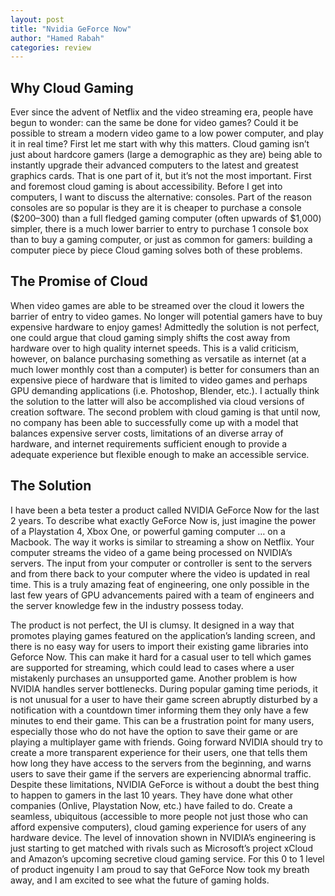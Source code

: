 ```yaml
---
layout: post
title: "Nvidia GeForce Now"
author: "Hamed Rabah"
categories: review
---
```


## Why Cloud Gaming
Ever since the advent of Netflix and the video streaming era, people have begun to wonder: can the same be done for video games? Could it be possible to stream a modern video game to a low power computer, and play it in real time?
First let me start with why this matters. Cloud gaming isn’t just about hardcore gamers (large a demographic as they are) being able to instantly upgrade their advanced computers to the latest and greatest graphics cards. That is one part of it, but it’s not the most important. First and foremost cloud gaming is about accessibility.
Before I get into computers, I want to discuss the alternative: consoles. Part of the reason consoles are so popular is they are
it is cheaper to purchase a console ($200–300) than a full fledged gaming computer (often upwards of $1,000)
simpler, there is a much lower barrier to entry to purchase 1 console box than to buy a gaming computer, or just as common for gamers: building a computer piece by piece
Cloud gaming solves both of these problems.
## The Promise of Cloud
When video games are able to be streamed over the cloud it lowers the barrier of entry to video games. No longer will potential gamers have to buy expensive hardware to enjoy games!
Admittedly the solution is not perfect, one could argue that cloud gaming simply shifts the cost away from hardware over to high quality internet speeds. This is a valid criticism, however, on balance purchasing something as versatile as internet (at a much lower monthly cost than a computer) is better for consumers than an expensive piece of hardware that is limited to video games and perhaps GPU demanding applications (i.e. Photoshop, Blender, etc.). I actually think the solution to the latter will also be accomplished via cloud versions of creation software.
The second problem with cloud gaming is that until now, no company has been able to successfully come up with a model that balances expensive server costs, limitations of an diverse array of hardware, and internet requirements sufficient enough to provide a adequate experience but flexible enough to make an accessible service.

## The Solution
I have been a beta tester a product called NVIDIA GeForce Now for the last 2 years. To describe what exactly GeForce Now is, just imagine the power of a Playstation 4, Xbox One, or powerful gaming computer … on a Macbook.
The way it works is similar to streaming a show on Netflix. Your computer streams the video of a game being processed on NVIDIA’s servers. The input from your computer or controller is sent to the servers and from there back to your computer where the video is updated in real time. This is a truly amazing feat of engineering, one only possible in the last few years of GPU advancements paired with a team of engineers and the server knowledge few in the industry possess today.

The product is not perfect, the UI is clumsy. It designed in a way that promotes playing games featured on the application’s landing screen, and there is no easy way for users to import their existing game libraries into Geforce Now. This can make it hard for a casual user to tell which games are supported for streaming, which could lead to cases where a user mistakenly purchases an unsupported game.
Another problem is how NVIDIA handles server bottlenecks. During popular gaming time periods, it is not unusual for a user to have their game screen abruptly disturbed by a notification with a countdown timer informing them they only have a few minutes to end their game. This can be a frustration point for many users, especially those who do not have the option to save their game or are playing a multiplayer game with friends. Going forward NVIDIA should try to create a more transparent experience for their users, one that tells them how long they have access to the servers from the beginning, and warns users to save their game if the servers are experiencing abnormal traffic.
Despite these limitations, NVIDIA GeForce is without a doubt the best thing to happen to gamers in the last 10 years. They have done what other companies (Onlive, Playstation Now, etc.) have failed to do. Create a seamless, ubiquitous (accessible to more people not just those who can afford expensive computers), cloud gaming experience for users of any hardware device. The level of innovation shown in NVIDIA’s engineering is just starting to get matched with rivals such as Microsoft’s project xCloud and Amazon’s upcoming secretive cloud gaming service. For this 0 to 1 level of product ingenuity I am proud to say that GeForce Now took my breath away, and I am excited to see what the future of gaming holds.